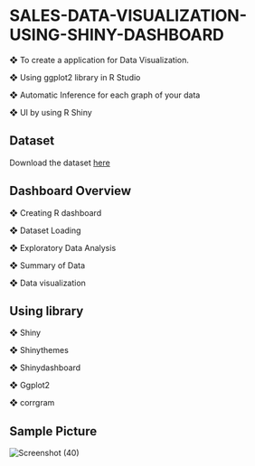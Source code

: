 # SALES-DATA-VISUALIZATION-USING-SHINY-DASHBOARD

❖ To create a application for Data Visualization.

❖ Using ggplot2 library in R Studio

❖ Automatic Inference for each graph of your data

❖ Ul by using R Shiny

## Dataset

Download the dataset [here](https://eforexcel.com/wp/downloads-18-sample-csv-files-data-sets-for-testing-sales/)


## Dashboard Overview
❖ Creating R dashboard

❖ Dataset Loading

❖ Exploratory Data Analysis

❖ Summary of Data

❖ Data visualization

## Using library
❖ Shiny

❖ Shinythemes

❖ Shinydashboard

❖ Ggplot2

❖ corrgram

## Sample Picture
![Screenshot (40)](https://user-images.githubusercontent.com/88305984/160386407-d6a68867-be73-41f6-a6af-834b8afd6324.png)


